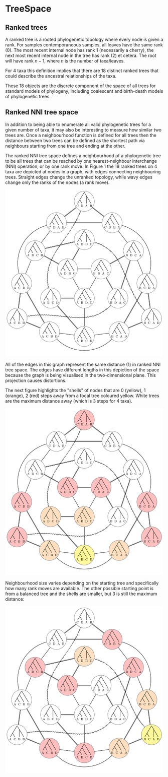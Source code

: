 # TreeSpace

## Ranked trees

A ranked tree is a rooted phylogenetic topology where every node is given a rank. For 
samples contemporaneous samples, all leaves have the same rank (0). The most recent 
internal node has rank 1 (necessarily a cherry), the next most recent internal node in the 
tree has rank (2) et cetera. The root will have rank $n-1$, where $n$ is the number of
taxa/leaves.

For 4 taxa this definition implies that there are 18 distinct ranked trees that could
describe the ancestral relationships of the taxa.

These 18 objects are the discrete component of the space of all trees for standard models 
of phylogeny, including coalescent and birth-death models of phylogenetic trees.

## Ranked NNI tree space

In addition to being able to enumerate all valid phylogenetic trees for a given number of
taxa, it may also be interesting to measure how similar two trees are. Once a 
neighbourhood function is defined for all trees then the distance between two trees 
can be defined as the shortest path via neighbours starting from one tree and ending at 
the other.

The ranked NNI tree space defines a neighbourhood of a phylogenetic tree to be all trees
that can be reached by one nearest-neighbour interchange (NNI) operation, or by one rank
move. In Figure 1 the 18 ranked trees on 4 taxa are depicted at nodes in a graph, with
edges connecting neighbouring trees. Straight edges change the unranked topology, while 
wavy edges change only the ranks of the nodes (a rank move).

<img src="images/treeSpace4-00.jpg?raw=true" width="600">

All of the edges in this graph represent the same distance (1) in ranked NNI tree space. 
The edges have different lengths in this depiction of the space because the graph is being
visualised in the two-dimensional plane. This projection causes distortions. 

The next figure highlights the "shells" of nodes that are 0 (yellow), 1 (orange), 2 (red) steps away from a focal 
tree coloured yellow. White trees are the maximum distance away (which is 3 steps for 4 
taxa).

<img src="images/treeSpace4-combTreeNeighbourhood-00.jpg?raw=true" width="600">

Neighbourhood size varies depending on the starting tree and specifically how many rank
moves are available. The other possible starting point is from a balanced tree and the
shells are smaller, but 3 is still the maximum distance:

<img src="images/treeSpace4-balancedTreeNeighbourhood-00.jpg?raw=true" width="600">

